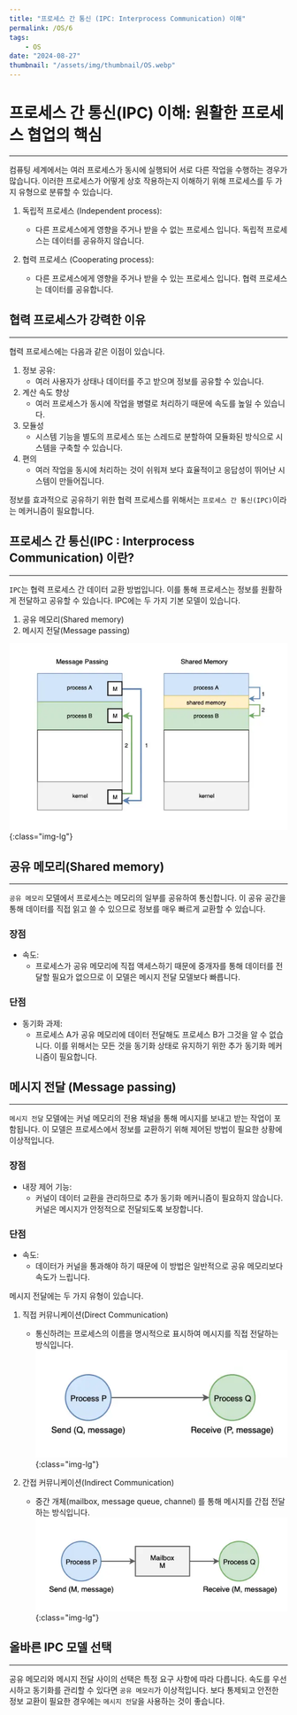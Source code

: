```yaml
---
title: "프로세스 간 통신 (IPC: Interprocess Communication) 이해"
permalink: /OS/6
tags:
    - OS
date: "2024-08-27"
thumbnail: "/assets/img/thumbnail/OS.webp"
---
```


# 프로세스 간 통신(IPC) 이해: 원활한 프로세스 협업의 핵심
---

컴퓨팅 세계에서는 여러 프로세스가 동시에 실행되어 서로 다른 작업을 수행하는 경우가 많습니다.
이러한 프로세스가 어떻게 상호 작용하는지 이해하기 위해 프로세스를 두 가지 유형으로 분류할 수 있습니다.

1. 독립적 프로세스 (Independent process):
    - 다른 프로세스에게 영향을 주거나 받을 수 없는 프로세스 입니다. 독립적 프로세스는 데이터를 공유하지 않습니다.

2. 협력 프로세스 (Cooperating process):
    - 다른 프로세스에게 영향을 주거나 받을 수 있는 프로세스 입니다. 협력 프로세스는 데이터를 공유합니다.

## 협력 프로세스가 강력한 이유
---
협력 프로세스에는 다음과 같은 이점이 있습니다.
1. 정보 공유:
    - 여러 사용자가 상태나 데이터를 주고 받으며 정보를 공유할 수 있습니다.
2. 계산 속도 향상
    - 여러 프로세스가 동시에 작업을 병렬로 처리하기 때문에 속도를 높일 수 있습니다.
3. 모듈성
    - 시스템 기능을 별도의 프로세스 또는 스레드로 분할하여 모듈화된 방식으로 시스템을 구축할 수 있습니다.
4. 편의
    - 여러 작업을 동시에 처리하는 것이 쉬워져 보다 효율적이고 응답성이 뛰어난 시스템이 만들어집니다.

정보를 효과적으로 공유하기 위한 협력 프로세스를 위해서는 `프로세스 간 통신(IPC)`이라는 메커니즘이 필요합니다.

## 프로세스 간 통신(IPC : Interprocess Communication) 이란?
---

`IPC`는 협력 프로세스 간 데이터 교환 방법입니다. 이를 통해 프로세스는 정보를 원활하게 전달하고 공유할 수 있습니다. IPC에는 두 가지 기본 모델이 있습니다.

1. 공유 메모리(Shared memory)
2. 메시지 전달(Message passing)

![IPC](/assets/img/posts/OS/6/1.webp "IPC"){:class="img-lg"}

## 공유 메모리(Shared memory)
---

`공유 메모리` 모델에서 프로세스는 메모리의 일부를 공유하여 통신합니다. 이 공유 공간을 통해 데이터를 직접 읽고 쓸 수 있으므로 정보를 매우 빠르게 교환할 수 있습니다.

### 장점
- 속도:
    - 프로세스가 공유 메모리에 직접 액세스하기 때문에 중개자를 통해 데이터를 전달할 필요가 없으므로 이 모델은 메시지 전달 모델보다 빠릅니다.

### 단점
- 동기화 과제:
    - 프로세스 A가 공유 메모리에 데이터 전달해도 프로세스 B가 그것을 알 수 없습니다. 이를 위해서는 모든 것을 동기화 상태로 유지하기 위한 추가 동기화 메커니즘이 필요합니다.

## 메시지 전달 (Message passing)
---

`메시지 전달` 모델에는 커널 메모리의 전용 채널을 통해 메시지를 보내고 받는 작업이 포함됩니다. 이 모델은 프로세스에서 정보를 교환하기 위해 제어된 방법이 필요한 상황에 이상적입니다.

### 장점
- 내장 제어 기능:
    - 커널이 데이터 교환을 관리하므로 추가 동기화 메커니즘이 필요하지 않습니다. 커널은 메시지가 안정적으로 전달되도록 보장합니다.

### 단점
- 속도:
    - 데이터가 커널을 통과해야 하기 때문에 이 방법은 일반적으로 공유 메모리보다 속도가 느립니다.

메시지 전달에는 두 가지 유형이 있습니다.

1. 직접 커뮤니케이션(Direct Communication)
    - 통신하려는 프로세스의 이름을 명시적으로 표시하여 메시지를 직접 전달하는 방식입니다.
    ![IPC](/assets/img/posts/OS/6/2.webp "IPC"){:class="img-lg"}

2. 간접 커뮤니케이션(Indirect Communication)
    - 중간 개체(mailbox, message queue, channel) 를 통해 메시지를 간접 전달하는 방식입니다.
    ![IPC](/assets/img/posts/OS/6/3.webp "IPC"){:class="img-lg"}

## 올바른 IPC 모델 선택
---

공유 메모리와 메시지 전달 사이의 선택은 특정 요구 사항에 따라 다릅니다. 
속도를 우선시하고 동기화를 관리할 수 있다면 `공유 메모리`가 이상적입니다.
보다 통제되고 안전한 정보 교환이 필요한 경우에는 `메시지 전달`을 사용하는 것이 좋습니다.